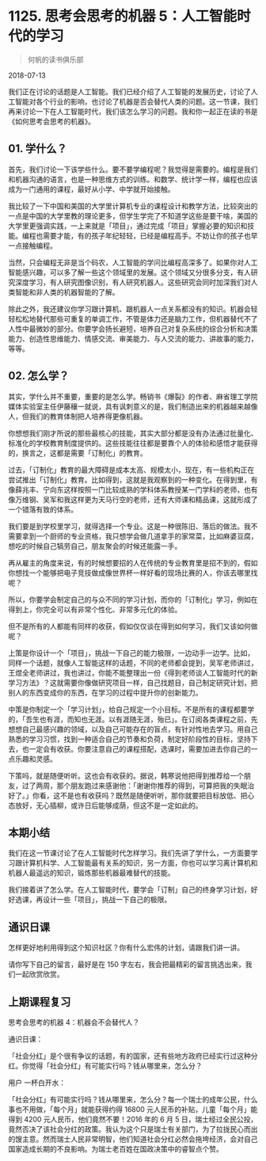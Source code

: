 # 1125. 思考会思考的机器 5：人工智能时代的学习

> 何帆的读书俱乐部

2018-07-13

我们正在讨论的话题是人工智能。我们已经介绍了人工智能的发展历史，讨论了人工智能对各个行业的影响，也讨论了机器是否会替代人类的问题。这一节课，我们再来讨论一下在人工智能时代，我们该怎么学习的问题。我和你一起正在读的书是《如何思考会思考的机器》。

## 01. 学什么？

首先，我们讨论一下该学些什么。要不要学编程呢？我觉得是需要的。编程是我们和机器沟通的语言，也是一种思维方式的训练。和数学、统计学一样，编程也应该成为一门通用的课程，最好从小学、中学就开始接触。

我比较了一下中国和美国的大学里计算机专业的课程设计和教学方法，比较突出的一点是中国的大学里教的理论更多，但学生学完了不知道学这些是要干啥，美国的大学里更强调实践，一上来就是「项目」，通过完成「项目」掌握必要的知识和技能。编程也需要才能，有的孩子年纪轻轻，已经是编程高手。不妨让你的孩子也早一点接触编程。

当然，只会编程无非是当个码农，人工智能的学问比编程高深多了。如果你对人工智能感兴趣，可以多了解一些这个领域里的发展。这个领域又分很多分支，有人研究深度学习，有人研究图像识别，有人研究机器人。这些研究会同时加深我们对人类智能和非人类的机器智能的了解。

除此之外，我还建议你学习跟计算机、跟机器人一点关系都没有的知识。机器会轻轻松松地替代那些可重复的单调工作，不管是体力还是脑力工作，但机器替代不了人性中最微妙的部分。你要学会扬长避短，培养自己对复杂系统的综合分析和决策能力、创造性思维能力、情感交流、审美能力、与人交流的能力、讲故事的能力，等等。

## 02. 怎么学？

其实，学什么并不重要，重要的是怎么学。畅销书《爆裂》的作者、麻省理工学院媒体实验室主任伊藤穰一就说，具有讽刺意义的是，我们制造出来的机器越来越像人，但我们的教育体制把人培养得更像机器。

你想想我们刚才所说的那些最核心的技能，其实大部分都是没有办法通过批量化、标准化的学校教育制度提供的。这些技能往往都是要靠个人的体验和感悟才能获得的，换言之，这都是需要「订制化」的教育。

过去，「订制化」教育的最大障碍是成本太高、规模太小，现在，有一些机构正在尝试推出「订制化」教育。比如得到，这就是我观察到的一种变化。在得到里，有像薛兆丰、宁向东这样按照一门比较成熟的学科体系教授某一门学科的老师，也有像万维钢、吴军和我这样更为天马行空的老师，还有大师课和精品课，这就形成了一个错落有致的体系。

我们要是到学校里学习，就得选择一个专业。这是一种很陈旧、落后的做法。我不需要拿到一个厨师的专业资格，我只想学会做几道拿手的家常菜，比如麻婆豆腐，想吃的时候自己犒劳自己，朋友聚会的时候还能露一手。

再从雇主的角度来说，有的时候想要招的人在传统的专业教育里是招不到的，假如你想找一个能够把电子竞技做成像世界杯一样好看的现场比赛的人，你该去哪里找呢？

所以，你要学会制定自己的与众不同的学习计划，而你的「订制化」学习，例如在得到上，你完全可以有非常个性化、非常多元化的体验。

但不是所有的人都能有同样的收获，假如仅仅谈在得到如何学习，我们又该如何做呢？

上策是你设计一个「项目」，挑战一下自己的能力极限，一边动手一边学。比如，同样一个话题，就像人工智能这样的话题，不同的老师都会提到，吴军老师讲过，王煜全老师讲过，我也讲过，你能不能整理出一份《得到老师谈人工智能时代的新学习方法》？这就需要你像做研究项目一样，自己找题目，自己制定研究计划，把别人的东西变成你的东西，在学习的过程中提升你的创新能力。

中策是你制定一个「学习计划」，给自己规定一个小目标。不是所有的课程都要学的，「吾生也有涯，而知也无涯。以有涯随无涯，殆已」。在订阅各类课程之前，先想想自己最感兴趣的领域，以及自己可能存在的盲点，有针对性地去学习。用自己熟悉的学习习惯，找到一种适合自己的节奏和负荷，制定好阶段性的目标，坚持下去，也一定会有收获。你要注意自己的课程搭配，选课时，需要加进去你自己的一点乐趣和灵感。

下策吗，就是随便听听。这也会有收获的。据说，韩寒说他把得到推荐给一个朋友，过了两周，那个朋友跑过来感谢他：「谢谢你推荐的得到，可算把我的失眠治好了。」你看，这不是也有收获吗？既然是随便听听，那你就要把目标放低、把心态放好，无心插柳，或许日后能够成荫，但这不是一定如此的。

## 本期小结

我们在这一节课讨论了在人工智能时代怎样学习。我们先讲了学什么，一方面要学习跟计算机科学、人工智能最有关系的知识，另一方面，你也可以学习离计算机和机器人最遥远的知识，锻炼那些机器最难替代的技能。

我们接着讲了怎么学。在人工智能时代，要学会「订制」自己的终身学习计划，好好选课，再设计一些「项目」，挑战一下自己的极限。

## 通识日课

怎样更好地利用得到这个知识社区？你有什么宏伟的计划，请跟我们讲一讲。

请你写下自己的留言，最好是在 150 字左右，我会把最精彩的留言挑选出来，我们一起欣赏欣赏。

## 上期课程复习

思考会思考的机器 4：机器会不会替代人？

通识日课：

「社会分红」是个很有争议的话题，有的国家，还有些地方政府已经实行过这种分红。你觉得「社会分红」有可能实行吗？钱从哪里来，怎么分？

用户 一杯白开水：

「社会分红」有可能实行吗？钱从哪里来，怎么分？每一个瑞士的成年公民，什么事也不用做，「每个月」就能获得约得 16800 元人民币的补贴，儿童「每个月」能得到 4200 元人民币，他们竟然不要！2016 年的 6 月 5 日，瑞士经过全民公投，竟然否决了该社会分红的政策。我认为这个只是瑞士有关部门，为了拉拢民心而出的馊主意。然而瑞士人民非常明智，他们知道社会分红必然会拖垮经济，会对自己国家造成长期的不良影响。为瑞士老百姓在国政决策中的睿智点个赞。

